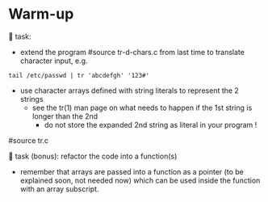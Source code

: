 # Warm-up

:wrench: task:

  - extend the program #source tr-d-chars.c
  from last time to translate character input, e.g.
```
tail /etc/passwd | tr 'abcdefgh' '123#'
```
  - use character arrays defined with string literals to represent the 2 strings
    - see the tr(1) man page on what needs to happen if the 1st string is longer
      than the 2nd
      - do not store the expanded 2nd string as literal in your program !

#source tr.c

:wrench: task (bonus): refactor the code into a function(s)

- remember that arrays are passed into a function as a pointer (to be explained
  soon, not needed now) which can be used inside the function with an array
  subscript.
